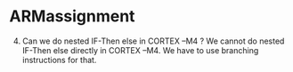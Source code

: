 # ARMassignment


4. Can we do nested IF-Then else in CORTEX –M4 ?
   We cannot do nested IF-Then else directly in CORTEX –M4. We have to use branching instructions for that.




